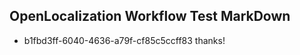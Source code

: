 ## OpenLocalization Workflow Test MarkDown
* b1fbd3ff-6040-4636-a79f-cf85c5ccff83 thanks!

<!--HONumber=Aug16_HO3-->


